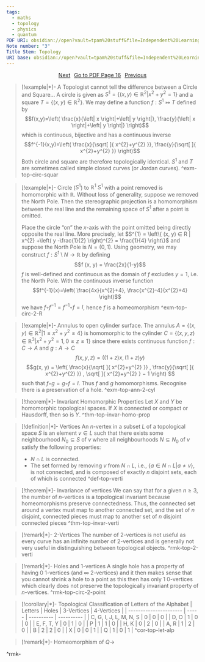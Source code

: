 ```yaml
---
tags:
  - maths
  - topology
  - physics
  - quantum
PDF URI: obsidian://open?vault=tpam%20stuff&file=Independent%20Learning%2FTQFT%2FMaterial%2F0.%20Topology%20Notes%20(pre%20project).pdf
Note number: "3"
Title Stem: Topology
URI base: obsidian://open?vault=tpam%20stuff&file=Independent%20Learning%2FTQFT%2FNotes%2FTopology%20note%20
---
```


<div style="display: flex; justify-content: center; gap: 10px;">
	<a 
	href="obsidian://open?vault=tpam%20stuff&file=Independent%20Learning%2FTQFT%2FNotes%2FTopology%20note%204" class="button">Next
	</a> 
	<a 
	href="obsidian://open?vault=tpam%20stuff&file=Independent%20Learning%2FTQFT%2FMaterial%2F0.%20Topology%20Notes%20(pre%20project).pdf#page=16" class="button">Go to PDF Page 16
	</a> 
	<a 
	href="obsidian://open?vault=tpam%20stuff&file=Independent%20Learning%2FTQFT%2FNotes%2FTopology%20note%202" class="button">Previous
	</a> 
</div>

> [!example|*]- A Topologist cannot tell the difference between a Circle and Square...
> A circle is given as $S^{1}=\{ (x,y)\in \mathbb{R}^{2}|x^{2}+y^{2}=1 \}$ and a square $T=\{ (x,y)\in \mathbb{R}^{2} \}$. We may define a function $f:S^{1}\mapsto T$ defined by$$f(x,y)=\left( \frac{x}{\left| x \right|+\left| y \right|}, \frac{y}{\left| x \right|+\left| y \right|} \right)$$
> which is continuous, bijective and has a continuous inverse$$f^{-1}(x,y)=\left( \frac{x}{\sqrt[  ]{ x^{2}+y^{2} }}, \frac{y}{\sqrt[  ]{ x^{2}+y^{2} }} \right)$$
> Both circle and square are therefore topologically identical. $S^{1}$ and $T$ are sometimes called simple closed curves (or Jordan curves).
 ^exm-top-circ-squar

> [!example|*]- Circle ($S^{1}$) to $\mathbb{R}^{1}$ 
> $S^{1}$ with a point removed is homomorphic with $\mathbb{R}$. Without loss of generality, suppose we removed the North Pole. Then the stereographic projection is a homomorphism between the real line and the remaining space of $S^{1}$ after a point is omitted. 
> 
> Place the circle “on” the $x$-axis with the point omitted being directly opposite the real line. More precisely, let $S^{1} = \left\{ (x, y) ∈ R | x^{2} +\left( y -\frac{1}{2} \right)^{2} = \frac{1}{4} \right\}$ and suppose the North Pole is $N = (0, 1)$. Using geometry, we may construct $f : S^{1} \setminus N → \mathbb{R}$ by defining $$f (x, y) = \frac{2x}{1-y}$$ $f$ is well-defined and continuous as the domain of $f$ excludes $y = 1$, i.e. the North Pole. With the continuous inverse function $$f^{-1}(x)=\left( \frac{4x}{x^{2}+4}, \frac{x^{2}-4}{x^{2}+4} \right)$$ we have $f ◦ f^{-1} = f^{-1} ◦ f = I$, hence $f$ is a homeomorphism
 ^exm-top-circ-2-R

> [!example|*]- Annulus to open cylinder surface.
> The annulus $A = \{(x, y) ∈ \mathbb{R}^{2} | 1 ≤ x^{2} + y^{2} ≤ 4\}$ is homomorphic to the cylinder $C = \{(x, y, z) ∈ \mathbb{R}^{3} | x^{2} + y^{2} = 1, 0 ≤ z ≤ 1\}$ since there exists continuous function  $f: C → A$ and $g : A → C$ $$f (x, y, z) = ((1 + z)x, (1 + z)y)$$$$g(x, y) = \left( \frac{x}{\sqrt[  ]{ x^{2}+y^{2} }} , \frac{y}{\sqrt[  ]{ x^{2}+y^{2} }} , \sqrt[  ]{ x^{2}+y^{2} } − 1 \right) $$
> such that $f ◦ g = g ◦ f = I$. Thus $f$ and $g$ homomorphisms. Recognise there is a preservation of a hole. 
 ^exm-top-ann-2-cyl

> [!theorem|*]- Invariant Homomorphic Properties
> Let $X$ and $Y$ be homomorphic topological spaces. If $X$ is connected or compact or Hausdorff, then so is $Y$.
 ^thm-top-invar-homo-prop

> [!definition|*]- Vertices
> An $n$-vertex in a subset $L$ of a topological space $S$ is an element $v ∈ L$ such that there exists some neighbourhood $N_{0} ⊆ S$ of $v$ where all neighbourhoods $N ⊆ N_{0}$ of $v$ satisfy the following properties: 
> - $N ∩ L$ is connected. 
> - The set formed by removing $v$ from $N ∩ L$, i.e., $\{a ∈ N ∩ L | a \neq v\}$, is not connected, and is composed of exactly $n$ disjoint sets, each of which is connected
 ^def-top-verti

> [!theorem|*]- Invariance of vertices
> We can say that for a given $n ≥ 3$, the number of $n$-vertices is a topological invariant because homeomorphisms preserve connectedness. Thus, the connected set around a vertex must map to another connected set, and the set of $n$ disjoint, connected pieces must map to another set of $n$ disjoint connected pieces
 ^thm-top-invar-verti

> [!remark|*]- $2$-Vertices
> The number of $2$-vertices is not useful as every curve has an infinite number of 2-vertices and is generally not very useful in distinguishing between topological objects.
 ^rmk-top-2-verti

> [!remark|*]- Holes and $1$-vertices
> A single hole has a property of having $0$ $1$-vertices (and $\infty$ $2$-vertices) and it then makes sense that you cannot shrink a hole to a point as this then has only $1$ $0$-vertices which clearly does not preserve the topologically invariant property of $n$-vertices. 
 ^rmk-top-circ-2-point

> [!corollary|*]- Topological Classification of Letters of the Alphabet
> | Letters                | Holes | 3-Vertices | 4-Vertices |
| ---------------------- | ----- | ---------- | ---------- |
| C, G, I, J, L, M, N, S | 0     | 0          | 0          |
| D, O                   | 1     | 0          | 0          |
| E, F, T, Y             | 0     | 1          | 0          |
| P                      | 1     | 1          | 0          |
| H, K                   | 0     | 2          | 0          |
| A, R                   | 1     | 2          | 0          |
| B                      | 2     | 2          | 0          |
| X                      | 0     | 0          | 1          |
| Q                      | 1     | 0          | 1          |
 ^cor-top-let-alp

   > [!remark|*]- Homeomorphism of $Q\to$
> 
 ^rmk-